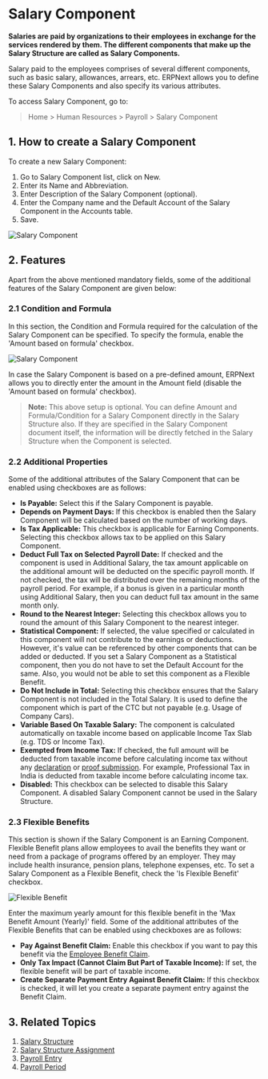 <!-- add-breadcrumbs -->
# Salary Component

**Salaries are paid by organizations to their employees in exchange for the services rendered by them. The different components that make up the Salary Structure are called as Salary Components.**

Salary paid to the employees comprises of several different components, such as basic salary, allowances, arrears, etc. ERPNext allows you to define these Salary Components and also specify its various attributes.

To access Salary Component, go to:
> Home > Human Resources > Payroll > Salary Component

## 1. How to create a Salary Component

To create a new Salary Component:

1. Go to Salary Component list, click on New.
2. Enter its Name and Abbreviation.
3. Enter Description of the Salary Component (optional).
1. Enter the Company name and the Default Account of the Salary Component in the Accounts table.
3. Save.

 <img class="screenshot" alt="Salary Component" src="{{docs_base_url}}/assets/img/human-resources/salary-component1.png">

## 2. Features

Apart from the above mentioned mandatory fields, some of the additional features of the Salary Component are given below:

### 2.1 Condition and Formula

In this section, the Condition and Formula required for the calculation of the Salary Component can be specified. To specify the formula, enable the 'Amount based on formula' checkbox.

<img class="screenshot" alt="Salary Component" src="{{docs_base_url}}/assets/img/human-resources/salary-component2.png">

In case the Salary Component is based on a pre-defined amount, ERPNext allows you to directly enter the amount in the Amount field (disable the 'Amount based on formula' checkbox).

> **Note:** This above setup is optional. You can define Amount and Formula/Condition for a Salary Component directly in the Salary Structure also. If they are specified in the Salary Component document itself, the information will be directly fetched in the Salary Structure when the Component is selected.

### 2.2 Additional Properties

Some of the additional attributes of the Salary Component that can be enabled using checkboxes are as follows:

* **Is Payable:** Select this if the Salary Component is payable.
* **Depends on Payment Days:** If this checkbox is enabled then the Salary Component will be calculated based on the number of working days.
* **Is Tax Applicable:** This checkbox is applicable for Earning Components. Selecting this checkbox allows tax to be applied on this Salary Component.
* **Deduct Full Tax on Selected Payroll Date:** If checked and the component is used in Additional Salary, the tax amount applicable on the additional amount will be deducted on the specific payroll month. If not checked, the tax will be distributed over the remaining months of the payroll period. For example, if a bonus is given in a particular month using Additional Salary, then you can deduct full tax amount in the same month only.
* **Round to the Nearest Integer:** Selecting this checkbox allows you to round the amount of this Salary Component to the nearest integer.
* **Statistical Component:** If selected, the value specified or calculated in this component will not contribute to the earnings or deductions. However, it's value can be referenced by other components that can be added or deducted. If you set a Salary Component as a Statistical component, then you do not have to set the Default Account for the same. Also, you would not be able to set this component as a Flexible Benefit.
* **Do Not Include in Total:** Selecting this checkbox ensures that the Salary Component is not included in the Total Salary. It is used to define the component which is part of the CTC but not payable (e.g. Usage of Company Cars).
* **Variable Based On Taxable Salary:** The component is calculated automatically on taxable income based on applicable Income Tax Slab (e.g. TDS or Income Tax).
* **Exempted from Income Tax:** If checked, the full amount will be deducted from taxable income before calculating income tax without any [declaration](/docs/v12/user/manual/en/human-resources/employee-tax-exemption-declaration) or [proof submission](/docs/v12/user/manual/en/human-resources/employee-tax-exemption-proof-submission). For example, Professional Tax in India is deducted from taxable income before calculating income tax.
* **Disabled:** This checkbox can be selected to disable this Salary Component. A disabled Salary Component cannot be used in the Salary Structure.

### 2.3 Flexible Benefits

This section is shown if the Salary Component is an Earning Component. Flexible Benefit plans allow employees to avail the benefits they want or need from a package of programs offered by an employer. They may include health insurance, pension plans, telephone expenses, etc. To set a Salary Component as a Flexible Benefit, check the 'Is Flexible Benefit' checkbox.

<img class="screenshot" alt="Flexible Benefit" src="{{docs_base_url}}/assets/img/human-resources/flexible-ben.png">

Enter the maximum yearly amount for this flexible benefit in the 'Max Benefit Amount (Yearly)' field. Some of the additional attributes of the Flexible Benefits that can be enabled using checkboxes are as follows:

* **Pay Against Benefit Claim:** Enable this checkbox if you want to pay this benefit via the [Employee Benefit Claim](/docs/v12/user/manual/en/human-resources/employee-benefit-claim).
* **Only Tax Impact (Cannot Claim But Part of Taxable Income):** If set, the flexible benefit will be part of taxable income.
* **Create Separate Payment Entry Against Benefit Claim:** If this checkbox is checked, it will let you create a separate payment entry against the Benefit Claim.

## 3. Related Topics

1. [Salary Structure](/docs/v12/user/manual/en/human-resources/salary-structure)
1. [Salary Structure Assignment](/docs/v12/user/manual/en/human-resources/salary-structure-assignment)
1. [Payroll Entry](/docs/v12/user/manual/en/human-resources/payroll-entry)
1. [Payroll Period](/docs/v12/user/manual/en/human-resources/payroll-period)
